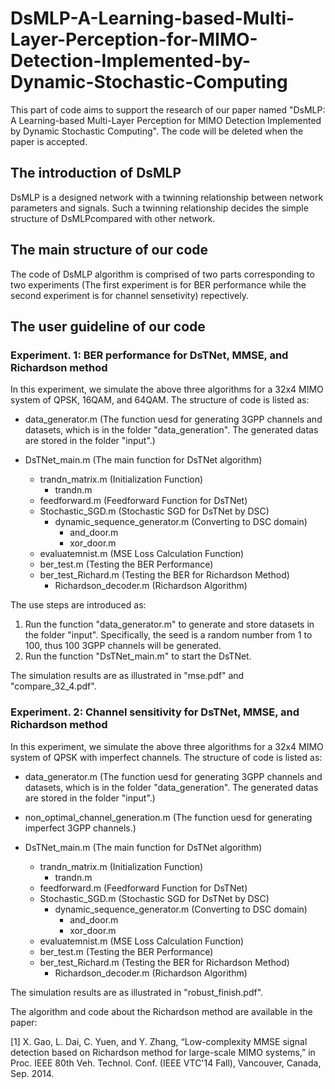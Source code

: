 # DsMLP-A-Learning-based-Multi-Layer-Perception-for-MIMO-Detection-Implemented-by-Dynamic-Stochastic-Computing
This part of code aims to support the research of our paper named "DsMLP: A Learning-based Multi-Layer Perception for MIMO Detection Implemented by Dynamic Stochastic Computing". The code will be deleted when the paper is accepted.
## The introduction of DsMLP
DsMLP is a designed network with a twinning relationship between network parameters and signals. Such a twinning relationship decides the simple structure of DsMLPcompared with other network.
## The main structure of our code
The code of DsMLP algorithm is comprised of two parts corresponding to two experiments (The first experiment is for BER performance while the second experiment is for channel sensetivity) repectively.
## The user guideline of our code
### Experiment. 1: BER performance for DsTNet, MMSE, and Richardson method
In this experiment, we simulate the above three algorithms for a 32x4 MIMO system of QPSK, 16QAM, and 64QAM. The structure of code is listed as:

- data_generator.m (The function uesd for generating 3GPP channels and datasets, which is in the folder "data_generation". The generated datas are stored in the folder "input".)

- DsTNet_main.m (The main function for DsTNet algorithm)
    - trandn_matrix.m (Initialization Function)
        - trandn.m
    - feedforward.m (Feedforward Function for DsTNet)
    - Stochastic_SGD.m (Stochastic SGD for DsTNet by DSC)
        - dynamic_sequence_generator.m (Converting to DSC domain)
            - and_door.m
            - xor_door.m
    - evaluatemnist.m (MSE Loss Calculation Function)
    - ber_test.m (Testing the BER Performance)
    - ber_test_Richard.m (Testing the BER for Richardson Method)
        - Richardson_decoder.m (Richardson Algorithm)

The use steps are introduced as:
1. Run the function "data_generator.m" to generate and store datasets in the folder "input". Specifically, the seed is a random number from 1 to 100, thus 100 3GPP channels will be generated.
2. Run the function "DsTNet_main.m" to start the DsTNet.

The simulation results are as illustrated in "mse.pdf" and "compare_32_4.pdf".

### Experiment. 2: Channel sensitivity for DsTNet, MMSE, and Richardson method
In this experiment, we simulate the above three algorithms for a 32x4 MIMO system of QPSK with imperfect channels. The structure of code is listed as:

- data_generator.m (The function uesd for generating 3GPP channels and datasets, which is in the folder "data_generation". The generated datas are stored in the folder "input".)

- non_optimal_channel_generation.m (The function uesd for generating imperfect 3GPP channels.)

- DsTNet_main.m (The main function for DsTNet algorithm)
    - trandn_matrix.m (Initialization Function)
        - trandn.m
    - feedforward.m (Feedforward Function for DsTNet)
    - Stochastic_SGD.m (Stochastic SGD for DsTNet by DSC)
        - dynamic_sequence_generator.m (Converting to DSC domain)
            - and_door.m
            - xor_door.m
    - evaluatemnist.m (MSE Loss Calculation Function)
    - ber_test.m (Testing the BER Performance)
    - ber_test_Richard.m (Testing the BER for Richardson Method)
        - Richardson_decoder.m (Richardson Algorithm)


The simulation results are as illustrated in "robust_finish.pdf".

The algorithm and code about the Richardson method are available in the paper:

[1]  X. Gao, L. Dai, C. Yuen, and Y. Zhang, “Low-complexity MMSE signal detection based on Richardson method for large-scale MIMO systems,” in Proc. IEEE 80th Veh. Technol. Conf. (IEEE VTC'14 Fall), Vancouver, Canada, Sep. 2014.
